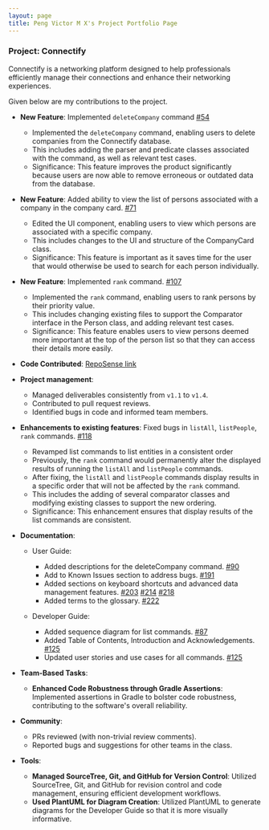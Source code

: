 ```yaml
---
layout: page
title: Peng Victor M X's Project Portfolio Page
---
```


### Project: Connectify

Connectify is a networking platform designed to help professionals efficiently manage their connections and enhance their networking experiences.

Given below are my contributions to the project.

* **New Feature**: Implemented `deleteCompany` command [\#54](https://github.com/AY2324S1-CS2103T-T15-4/tp/pull/54)
  * Implemented the `deleteCompany` command, enabling users to delete companies from the Connectify database.
  * This includes adding the parser and predicate classes associated with the command, as well as relevant test cases.
  * Significance: This feature improves the product significantly because users are now able to remove erroneous or outdated data from the database.

* **New Feature**: Added ability to view the list of persons associated with a company in the company card. [\#71](https://github.com/AY2324S1-CS2103T-T15-4/tp/pull/71)
  * Edited the UI component, enabling users to view which persons are associated with a specific company.
  * This includes changes to the UI and structure of the CompanyCard class.
  * Significance: This feature is important as it saves time for the user that would otherwise be used to search for each person individually.

* **New Feature**: Implemented `rank` command. [\#107](https://github.com/AY2324S1-CS2103T-T15-4/tp/pull/107)
  * Implemented the `rank` command, enabling users to rank persons by their priority value.
  * This includes changing existing files to support the Comparator<Person> interface in the Person class, and adding relevant test cases.
  * Significance: This feature enables users to view persons deemed more important at the top of the person list so that they can access their details more easily.

* **Code Contributed**: [RepoSense link](https://nus-cs2103-ay2324s1.github.io/tp-dashboard/?search=victorpengmx&sort=groupTitle&sortWithin=title&timeframe=commit&mergegroup=&groupSelect=groupByRepos&breakdown=true&checkedFileTypes=docs~functional-code~test-code&since=2023-09-22&tabOpen=true&tabType=authorship&tabAuthor=victorpengmx&tabRepo=AY2324S1-CS2103T-T15-4%2Ftp%5Bmaster%5D&authorshipIsMergeGroup=false&authorshipFileTypes=docs~functional-code~test-code&authorshipIsBinaryFileTypeChecked=false&authorshipIsIgnoredFilesChecked=false)

* **Project management**:
  * Managed deliverables consistently from `v1.1` to `v1.4`.
  * Contributed to pull request reviews.
  * Identified bugs in code and informed team members.

* **Enhancements to existing features**: Fixed bugs in `listAll`, `listPeople`, `rank` commands. [\#118](https://github.com/AY2324S1-CS2103T-T15-4/tp/pull/118)
  * Revamped list commands to list entities in a consistent order
  * Previously, the `rank` command would permanently alter the displayed results of running the `listAll` and `listPeople` commands.
  * After fixing, the `listAll` and `listPeople` commands display results in a specific order that will not be affected by the `rank` command.
  * This includes the adding of several comparator classes and modifying existing classes to support the new ordering.
  * Significance: This enhancement ensures that display results of the list commands are consistent.

* **Documentation**:
    * User Guide:
      * Added descriptions for the deleteCompany command. [\#90](https://github.com/AY2324S1-CS2103T-T15-4/tp/pull/90)
      * Add to Known Issues section to address bugs. [\#191](https://github.com/AY2324S1-CS2103T-T15-4/tp/pull/191)
      * Added sections on keyboard shortcuts and advanced data management features. [\#203](https://github.com/AY2324S1-CS2103T-T15-4/tp/pull/203) [\#214](https://github.com/AY2324S1-CS2103T-T15-4/tp/pull/214) [\#218](https://github.com/AY2324S1-CS2103T-T15-4/tp/pull/218)
      * Added terms to the glossary. [\#222](https://github.com/AY2324S1-CS2103T-T15-4/tp/pull/222)
        
    * Developer Guide:
      * Added sequence diagram for list commands. [\#87](https://github.com/AY2324S1-CS2103T-T15-4/tp/pull/87)
      * Added Table of Contents, Introduction and Acknowledgements. [\#125](https://github.com/AY2324S1-CS2103T-T15-4/tp/pull/125)
      * Updated user stories and use cases for all commands. [\#125](https://github.com/AY2324S1-CS2103T-T15-4/tp/pull/125)

* **Team-Based Tasks**:
  * **Enhanced Code Robustness through Gradle Assertions**: Implemented assertions in Gradle to bolster code robustness, contributing to the software's overall reliability.

* **Community**:
  * PRs reviewed (with non-trivial review comments).
  * Reported bugs and suggestions for other teams in the class.

* **Tools**:
  * **Managed SourceTree, Git, and GitHub for Version Control**: Utilized SourceTree, Git, and GitHub for revision control and code management, ensuring efficient development workflows.
  * **Used PlantUML for Diagram Creation**: Utilized PlantUML to generate diagrams for the Developer Guide so that it is more visually informative.
